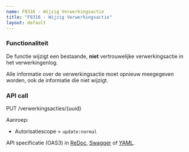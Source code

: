 ```yaml
---
name: F8316 - Wijzig Verwerkingsactie
title: "F8316 - Wijzig Verwerkingsactie"
layout: default
---
```


### Functionaliteit

De functie wijzigt een bestaande, **niet** vertrouwelijke verwerkingsactie in het verwerkingenlog.

Alle informatie over de verwerkingsactie moet opnieuw meegegeven worden, ook de informatie die niet wijzigt.


### API call

PUT /verwerkingsacties/{uuid}

Aanroep:
* Autorisatiescope = `update:normal`


API specificatie (OAS3) in
  [ReDoc](http://redocly.github.io/redoc/?url=https://raw.githubusercontent.com/VNG-Realisatie/gemma-verwerkingenlogging/master/docs/_content/api/oas-specification/logging-verwerkingen-api/openapi.yaml#operation/verwerkingsactie_update),
  [Swagger](https://petstore.swagger.io/?url=https://raw.githubusercontent.com/VNG-Realisatie/gemma-verwerkingenlogging/master/docs/_content/api/oas-specification/logging-verwerkingen-api/openapi.yaml#/REST%20calls/verwerkingsactie_update) of
  [YAML](https://raw.githubusercontent.com/VNG-Realisatie/gemma-verwerkingenlogging/master/docs/_content/api/oas-specification/logging-verwerkingen-api/openapi.yaml).
